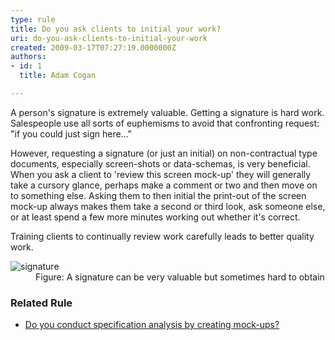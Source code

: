 ```yaml
---
type: rule
title: Do you ask clients to initial your work?
uri: do-you-ask-clients-to-initial-your-work
created: 2009-03-17T07:27:19.0000000Z
authors:
- id: 1
  title: Adam Cogan

---
```




<span class='intro'> A person's signature is extremely valuable. Getting a signature is hard work. Salespeople use all sorts of euphemisms to avoid that confronting request&#58; &quot;if you could just sign here...&quot; <br> </span>

<p>However, requesting a signature (or just an initial) on non-contractual type documents, especially screen-shots or data-schemas, is very beneficial. When you ask a client to 'review this screen mock-up' they will generally take a cursory glance, perhaps make a comment or two and then move on to something else. Asking them to then initial the print-out of the screen mock-up always makes them take a second or third look, ask someone else, or at least spend a few more minutes working out whether it's correct.</p><p>Training clients to continually review work carefully leads to better quality work.</p><dl class="image"><dt><img class="ms-rteCustom-ImageArea" border="0" src="/PublishingImages/SuccessfulProjects_Signature.jpg" alt="signature" /> </dt><dd>Figure&#58; A signature can be very valuable but sometimes hard to obtain</dd></dl><h3>Related Rule</h3><ul><li><a href="/_layouts/15/FIXUPREDIRECT.ASPX?WebId=3dfc0e07-e23a-4cbb-aac2-e778b71166a2&amp;TermSetId=07da3ddf-0924-4cd2-a6d4-a4809ae20160&amp;TermId=63802172-2609-4a24-816b-bbf10a190109">Do you conduct specification analysis by creating mock-ups?​​</a></li></ul>



